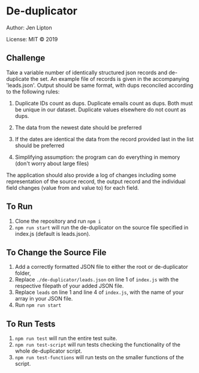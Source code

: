 # De-duplicator

Author: Jen Lipton

License: MIT © 2019

## Challenge

Take a variable number of identically structured json records and de-duplicate the set.
An example file of records is given in the accompanying 'leads.json'. Output should be same format, with dups reconciled according to the following rules:

1. Duplicate IDs count as dups. Duplicate emails count as dups. Both must be unique in our dataset. Duplicate values elsewhere do not count as dups.

2. The data from the newest date should be preferred

3. If the dates are identical the data from the record provided last in the list should be preferred

4. Simplifying assumption: the program can do everything in memory (don't worry about large files)

The application should also provide a log of changes including some representation of the source record, the output record and the individual field changes (value from and value to) for each field.

## To Run

1. Clone the repository and run ``npm i``
2. ``npm run start`` will run the de-duplicator on the source file specified in index.js (default is leads.json).

## To Change the Source File

1. Add a correctly formatted JSON file to either the root or de-duplicator folder,
2. Replace ``./de-duplicator/leads.json`` on line 1 of ``index.js`` with the respective filepath of your added JSON file.
3. Replace ``leads`` on line 1 and line 4 of ``index.js``, with the name of your array in your JSON file.
4. Run ``npm run start``

## To Run Tests

1. ``npm run test`` will run the entire test suite.
2. ``npm run test-script`` will run tests checking the functionality of the whole de-duplicator script.
3. ``npm run test-functions`` will run tests on the smaller functions of the script.